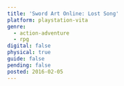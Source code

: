 ```yaml
---
title: 'Sword Art Online: Lost Song'
platform: playstation-vita
genre:
  - action-adventure
  - rpg
digital: false
physical: true
guide: false
pending: false
posted: 2016-02-05
---
```

